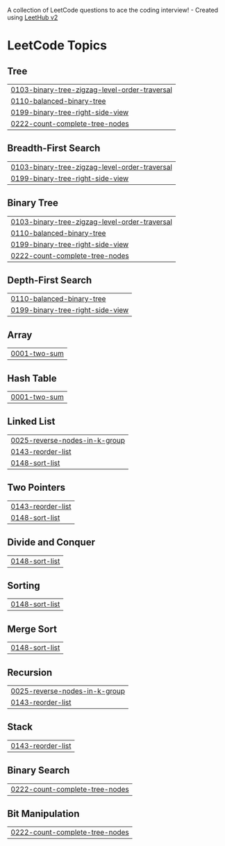 A collection of LeetCode questions to ace the coding interview! - Created using [LeetHub v2](https://github.com/arunbhardwaj/LeetHub-2.0)
<!---LeetCode Topics Start-->
# LeetCode Topics
## Tree
|  |
| ------- |
| [0103-binary-tree-zigzag-level-order-traversal](https://github.com/Divyagaur16/Tree/tree/master/0103-binary-tree-zigzag-level-order-traversal) |
| [0110-balanced-binary-tree](https://github.com/Divyagaur16/Tree/tree/master/0110-balanced-binary-tree) |
| [0199-binary-tree-right-side-view](https://github.com/Divyagaur16/Tree/tree/master/0199-binary-tree-right-side-view) |
| [0222-count-complete-tree-nodes](https://github.com/Divyagaur16/Tree/tree/master/0222-count-complete-tree-nodes) |
## Breadth-First Search
|  |
| ------- |
| [0103-binary-tree-zigzag-level-order-traversal](https://github.com/Divyagaur16/Tree/tree/master/0103-binary-tree-zigzag-level-order-traversal) |
| [0199-binary-tree-right-side-view](https://github.com/Divyagaur16/Tree/tree/master/0199-binary-tree-right-side-view) |
## Binary Tree
|  |
| ------- |
| [0103-binary-tree-zigzag-level-order-traversal](https://github.com/Divyagaur16/Tree/tree/master/0103-binary-tree-zigzag-level-order-traversal) |
| [0110-balanced-binary-tree](https://github.com/Divyagaur16/Tree/tree/master/0110-balanced-binary-tree) |
| [0199-binary-tree-right-side-view](https://github.com/Divyagaur16/Tree/tree/master/0199-binary-tree-right-side-view) |
| [0222-count-complete-tree-nodes](https://github.com/Divyagaur16/Tree/tree/master/0222-count-complete-tree-nodes) |
## Depth-First Search
|  |
| ------- |
| [0110-balanced-binary-tree](https://github.com/Divyagaur16/Tree/tree/master/0110-balanced-binary-tree) |
| [0199-binary-tree-right-side-view](https://github.com/Divyagaur16/Tree/tree/master/0199-binary-tree-right-side-view) |
## Array
|  |
| ------- |
| [0001-two-sum](https://github.com/Divyagaur16/Tree/tree/master/0001-two-sum) |
## Hash Table
|  |
| ------- |
| [0001-two-sum](https://github.com/Divyagaur16/Tree/tree/master/0001-two-sum) |
## Linked List
|  |
| ------- |
| [0025-reverse-nodes-in-k-group](https://github.com/Divyagaur16/Tree/tree/master/0025-reverse-nodes-in-k-group) |
| [0143-reorder-list](https://github.com/Divyagaur16/Tree/tree/master/0143-reorder-list) |
| [0148-sort-list](https://github.com/Divyagaur16/Tree/tree/master/0148-sort-list) |
## Two Pointers
|  |
| ------- |
| [0143-reorder-list](https://github.com/Divyagaur16/Tree/tree/master/0143-reorder-list) |
| [0148-sort-list](https://github.com/Divyagaur16/Tree/tree/master/0148-sort-list) |
## Divide and Conquer
|  |
| ------- |
| [0148-sort-list](https://github.com/Divyagaur16/Tree/tree/master/0148-sort-list) |
## Sorting
|  |
| ------- |
| [0148-sort-list](https://github.com/Divyagaur16/Tree/tree/master/0148-sort-list) |
## Merge Sort
|  |
| ------- |
| [0148-sort-list](https://github.com/Divyagaur16/Tree/tree/master/0148-sort-list) |
## Recursion
|  |
| ------- |
| [0025-reverse-nodes-in-k-group](https://github.com/Divyagaur16/Tree/tree/master/0025-reverse-nodes-in-k-group) |
| [0143-reorder-list](https://github.com/Divyagaur16/Tree/tree/master/0143-reorder-list) |
## Stack
|  |
| ------- |
| [0143-reorder-list](https://github.com/Divyagaur16/Tree/tree/master/0143-reorder-list) |
## Binary Search
|  |
| ------- |
| [0222-count-complete-tree-nodes](https://github.com/Divyagaur16/Tree/tree/master/0222-count-complete-tree-nodes) |
## Bit Manipulation
|  |
| ------- |
| [0222-count-complete-tree-nodes](https://github.com/Divyagaur16/Tree/tree/master/0222-count-complete-tree-nodes) |
<!---LeetCode Topics End-->